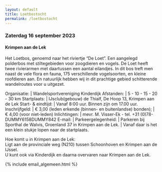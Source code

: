 ```yaml
---
layout: default
title: Loetbostocht
permalink: /loetbostocht
---
```

### Zaterdag 16 september 2023

#### Krimpen aan de Lek

Het Loetbos, genoemd naar het riviertje “De Loet”. Een aangelegd polderbos met stiltegebieden voor zoogdieren en vogels. De Loet heeft twee rivierarmen met daartussen een aantal eilandjes. In dit bos treft men naast de vele flora en fauna, 175 verschillende vogelsoorten, en kleine roofdieren aan. En natuurlijk hebben wij in dit prachtige gebied schitterende wandelroutes voor u uitgezet.

Organisatie:       | Wandelsportvereniging Kinderdijk
Afstanden:         | 5 - 10 - 15 - 20 - 30 km
Startplaats:       | IJsclub(gebouw) de Thialf, De Hoop 13, Krimpen aan de Lek
Start- & eindtijd: | Vanaf 8:00 uur. Binnen zijn om 17.00 uur.
Inschrijfgeld:     | &euro; 3,00 (leden erkende (binnen- en buitenlandse) bonden);
                   | &euro; 4,00 (voor niet-leden)
Inlichtingen:      | mevr. M. Visser-Ek - tel. +31 (0)78-<span id="dummy">DUMMY</span>6158<span id="dummy">DUMMY</span>842
E-mail:            | <span id="mail-algemeen"></span>
Parkeergelegenheid: | Parkeren bij Sporthal de Walvis, Groenland 37 in Krimpen aan de Lek.
                    | Vanaf daar is het een klein stukje lopen naar de startplaats.

Hoe komt u in Krimpen aan de Lek:  
Ligt aan de provinciale weg (N210) tussen Schoonhoven en Krimpen aan de IJssel.  
U kunt ook via Kinderdijk en daarna overvaren naar Krimpen aan de Lek.

{% include email_algemeen.html %}
